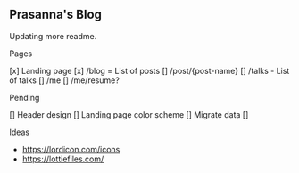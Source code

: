 ## Prasanna's Blog


Updating more readme.


Pages

[x] Landing page
[x] /blog = List of posts
[] /post/{post-name}
[] /talks - List of talks
[] /me
[] /me/resume?

Pending

[] Header design
[] Landing page color scheme
[] Migrate data
[] 


Ideas

* https://lordicon.com/icons
* https://lottiefiles.com/

